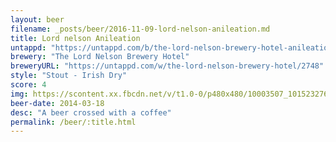 ```yaml
---
layout: beer
filename: _posts/beer/2016-11-09-lord-nelson-anileation.md
title: Lord nelson Anileation
untappd: "https://untappd.com/b/the-lord-nelson-brewery-hotel-anileation/58024"
brewery: "The Lord Nelson Brewery Hotel"
breweryURL: "https://untappd.com/w/the-lord-nelson-brewery-hotel/2748"
style: "Stout - Irish Dry"
score: 4
img: https://scontent.xx.fbcdn.net/v/t1.0-0/p480x480/10003507_10152327617578745_898249905_n.jpg?oh=a4a281d35e2985ffa248c273ae4d17d0&oe=5920C450
beer-date: 2014-03-18
desc: "A beer crossed with a coffee"
permalink: /beer/:title.html
---
```

